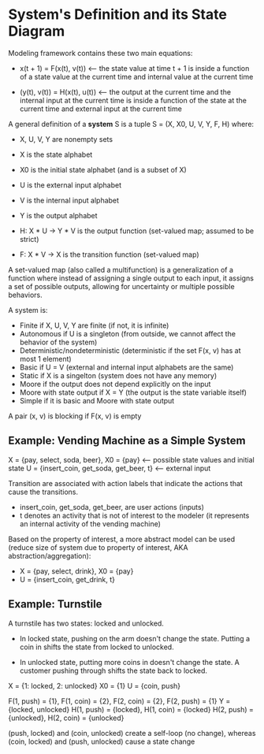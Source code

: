# System's Definition and its State Diagram

Modeling framework contains these two main equations:

- x(t + 1) = F(x(t), v(t)) <-- the state value at time t + 1 is inside a function of a state value at the current time and internal value at the current time

- (y(t), v(t)) = H(x(t), u(t)) <-- the output at the current time and the internal input at the current time is inside a function of the state at the current time and external input at the current time

A general definition of a **system** S is a tuple S = (X, X0, U, V, Y, F, H) where:

- X, U, V, Y are nonempty sets
- X is the state alphabet
- X0 is the initial state alphabet (and is a subset of X)
- U is the external input alphabet
- V is the internal input alphabet
- Y is the output alphabet

- H: X * U -> Y * V is the output function (set-valued map; assumed to be strict)
- F: X * V -> X is the transition function (set-valued map)

A set-valued map (also called a multifunction) is a generalization of a function where instead of assigning a single output to each input, it assigns a set of possible outputs, allowing for uncertainty or multiple possible behaviors.

A system is:

- Finite if X, U, V, Y are finite (if not, it is infinite)
- Autonomous if U is a singleton (from outside, we cannot affect the behavior of the system)
- Deterministic/nondeterministic (deterministic if the set F(x, v) has at most 1 element)
- Basic if U = V (external and internal input alphabets are the same)
- Static if X is a singelton (system does not have any memory)
- Moore if the output does not depend explicitly on the input
- Moore with state output if X = Y (the output is the state variable itself)
- Simple if it is basic and Moore with state output

A pair (x, v) is blocking if F(x, v) is empty

## Example: Vending Machine as a Simple System

X = {pay, select, soda, beer}, X0 = {pay} <-- possible state values and initial state
U = {insert_coin, get_soda, get_beer, t} <-- external input

Transition are associated with action labels that indicate the actions that cause the transitions.

- insert_coin, get_soda, get_beer, are user actions (inputs)
- t denotes an activity that is not of interest to the modeler (it represents an internal activity of the vending machine)

Based on the property of interest, a more abstract model can be used (reduce size of system due to property of interest, AKA abstraction/aggregation):

- X = {pay, select, drink}, X0 = {pay}
- U = {insert_coin, get_drink, t}

## Example: Turnstile

A turnstile has two states: locked and unlocked.

- In locked state, pushing on the arm doesn't change the state. Putting a coin in shifts the state from locked to unlocked.

- In unlocked state, putting more coins in doesn't change the state. A customer pushing through shifts the state back to locked.

X = {1: locked, 2: unlocked}
X0 = {1}
U = {coin, push}

F(1, push) = {1}, F(1, coin) = {2}, F(2, coin) = {2}, F(2, push) = {1}
Y = {locked, unlocked}
H(1, push) = {locked}, H(1, coin) = {locked}
H(2, push) = {unlocked}, H(2, coin) = {unlocked}

(push, locked) and (coin, unlocked) create a self-loop (no change), whereas (coin, locked) and (push, unlocked) cause a state change